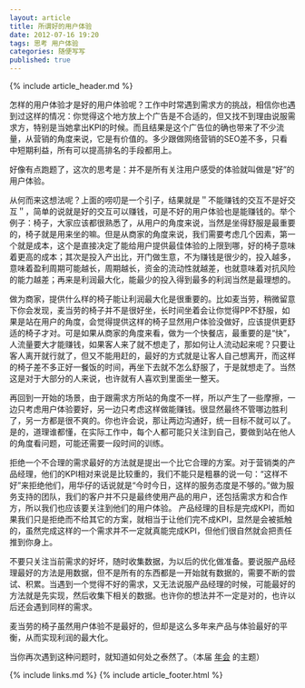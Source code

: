 ```yaml
---
layout: article
title: 所谓好的用户体验
date: 2012-07-16 19:20
tags: 思考 用户体验
categories: 随便写写
published: true
---
```


{% include  article_header.md %}

怎样的用户体验才是好的用户体验呢？工作中时常遇到需求方的挑战，相信你也遇到过这样的情况：你觉得这个地方放上个广告是不合适的，但又找不到理由说服需求方，特别是当她拿出KPI的时候。而且结果是这个广告位的确也带来了不少流量，从营销的角度来说，它是有价值的。多少跟做网络营销的SEO差不多，只看中短期利益，所有可以提高排名的手段都用上。

好像有点跑题了，这次的思考是：并不是所有关注用户感受的体验就叫做是“好”的用户体验。

从何而来这想法呢？上面的唠叨是一个引子，结果就是＂不能赚钱的交互不是好交互＂，简单的说就是好的交互可以赚钱，可是不好的用户体验也是能赚钱的。举个例子：椅子，大家应该都很熟悉了，从用户的角度来说，当然是坐得舒服是最重要的，椅子就是用来坐的嘛。但是从商家的角度来说，我们需要考虑几个因素，第一个就是成本，这个是直接决定了能给用户提供最佳体验的上限到哪，好的椅子意味着更高的成本；其次是投入产出比，开门做生意，不为赚钱是很少的，投入越多，意味着盈利周期可能越长，周期越长，资金的流动性就越差，也就意味着对抗风险的能力越差；再来是利润最大化，能最少的投入得到最多的利润当然是最理想的。

做为商家，提供什么样的椅子能让利润最大化是很重要的。比如麦当劳，稍微留意下你会发现，麦当劳的椅子并不是很好坐，长时间坐着会让你觉得PP不舒服，如果是站在用户的角度，会觉得提供这样的椅子显然用户体验没做好，应该提供更舒适的椅子才对。可是如果从商家的角度来看，做为一个快餐店，最重要的是“快”，人流量要大才能赚钱，如果客人来了就不想走了，那如何让人流动起来呢？只要让客人离开就行就了，但又不能用赶的，最好的方式就是让客人自己想离开，而这样的椅子差不多正好一餐饭的时间，再坐下去就不怎么舒服了，于是就想走了。当然这是对于大部分的人来说，也许就有人喜欢到里面坐一整天。

再回到一开始的场景，由于跟需求方所站的角度不一样，所以产生了一些摩擦，一边只考虑用户体验要好，另一边只考虑这样做能赚钱。很显然最终不管哪边胜利了，另一方都是很不爽的。你也许会说，那让两边沟通好，统一目标不就可以了。是的，道理谁都懂，在实际工作中，每个人都可能只关注到自己，要做到站在他人的角度看问题，可能还需要一段时间的训练。

拒绝一个不合理的需求最好的方法就是提出一个比它合理的方案。对于营销类的产品经理，他们的KPI相对来说是比较重的，我们不能只是粗暴的说一句：“这样不好”来拒绝他们，用华仔的话说就是“今时今日，这样的服务态度是不够的。”做为服务支持的团队，我们的客户并不只是最终使用产品的用户，还包括需求方和合作方，所以我们也应该要关注到他们的用户体验。 产品经理的目标是完成KPI，而如果我们只是拒绝而不给其它的方案，就相当于让他们完不成KPI，显然是会被抵触的，虽然完成这样的一个需求并不一定就真能完成KPI，但他们很自然就会把责任推到你身上。

不要只关注当前需求的好坏，随时收集数据，为以后的优化做准备。要说服产品经理最好的方法是用数据，但不是所有的东西都是一开始就有数据的，需要不断的尝试、积累。当遇到一个觉得不好的需求，又无法说服产品经理的时候，可能最好的方法就是先实现，然后收集下相关的数据。也许你的想法并不一定是对的，也许以后还会遇到同样的需求。

麦当劳的椅子虽然用户体验不是最好的，但却是这么多年来产品与体验最好的平衡，从而实现利润的最大化。

当你再次遇到这种问题时，就知道如何处之泰然了。（本届 [年会](http://webrebuild.org/2011/) 的主题）

{% include links.md %}
{% include article_footer.html %}
